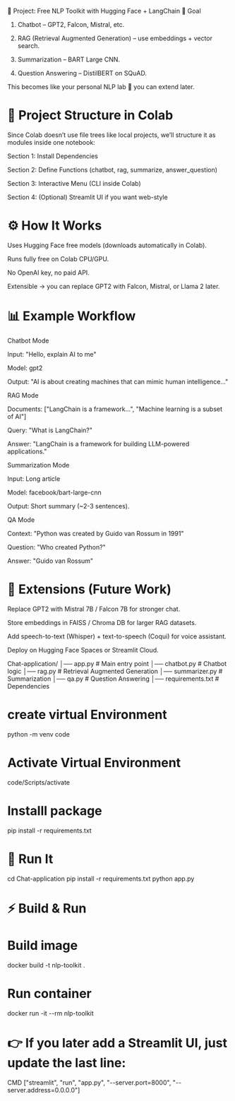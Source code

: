🚀 Project: Free NLP Toolkit with Hugging Face + LangChain
🎯 Goal

1. Chatbot – GPT2, Falcon, Mistral, etc.

2. RAG (Retrieval Augmented Generation) – use embeddings + vector search.

3. Summarization – BART Large CNN.

4. Question Answering – DistilBERT on SQuAD.

This becomes like your personal NLP lab 🧪 you can extend later.

# 📂 Project Structure in Colab

Since Colab doesn’t use file trees like local projects, we’ll structure it as modules inside one notebook:

Section 1: Install Dependencies

Section 2: Define Functions (chatbot, rag, summarize, answer_question)

Section 3: Interactive Menu (CLI inside Colab)

Section 4: (Optional) Streamlit UI if you want web-style

# ⚙️ How It Works

Uses Hugging Face free models (downloads automatically in Colab).

Runs fully free on Colab CPU/GPU.

No OpenAI key, no paid API.

Extensible → you can replace GPT2 with Falcon, Mistral, or Llama 2 later.

# 📊 Example Workflow

Chatbot Mode

Input: "Hello, explain AI to me"

Model: gpt2

Output: "AI is about creating machines that can mimic human intelligence..."

RAG Mode

Documents: ["LangChain is a framework...", "Machine learning is a subset of AI"]

Query: "What is LangChain?"

Answer: "LangChain is a framework for building LLM-powered applications."

Summarization Mode

Input: Long article

Model: facebook/bart-large-cnn

Output: Short summary (~2-3 sentences).

QA Mode

Context: "Python was created by Guido van Rossum in 1991"

Question: "Who created Python?"

Answer: "Guido van Rossum"

# 🔮 Extensions (Future Work)

Replace GPT2 with Mistral 7B / Falcon 7B for stronger chat.

Store embeddings in FAISS / Chroma DB for larger RAG datasets.

Add speech-to-text (Whisper) + text-to-speech (Coqui) for voice assistant.

Deploy on Hugging Face Spaces or Streamlit Cloud.

Chat-application/
│── app.py              # Main entry point
│── chatbot.py          # Chatbot logic
│── rag.py              # Retrieval Augmented Generation
│── summarizer.py       # Summarization
│── qa.py               # Question Answering
│── requirements.txt    # Dependencies


# create virtual Environment 
python -m venv code 

# Activate Virtual Environment 
code/Scripts/activate

# Installl package 
pip install -r requirements.txt


# 🚀 Run It
cd Chat-application
pip install -r requirements.txt
python app.py


# ⚡ Build & Run

# Build image
docker build -t nlp-toolkit .

# Run container
docker run -it --rm nlp-toolkit


# 👉 If you later add a Streamlit UI, just update the last line:
CMD ["streamlit", "run", "app.py", "--server.port=8000", "--server.address=0.0.0.0"]
